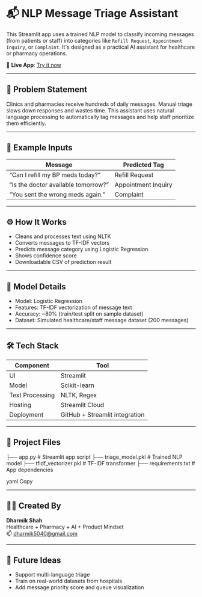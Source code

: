 # 📬 NLP Message Triage Assistant

This Streamlit app uses a trained NLP model to classify incoming messages (from patients or staff) into categories like `Refill Request`, `Appointment Inquiry`, or `Complaint`. It's designed as a practical AI assistant for healthcare or pharmacy operations.

🔗 **Live App**: [Try it now](https://nlp-message-triage-assistant-demo.streamlit.app/)

---

## 🧠 Problem Statement

Clinics and pharmacies receive hundreds of daily messages. Manual triage slows down responses and wastes time. This assistant uses natural language processing to automatically tag messages and help staff prioritize them efficiently.

---

## 💾 Example Inputs

| Message | Predicted Tag |
|--------|----------------|
| “Can I refill my BP meds today?” | Refill Request |
| “Is the doctor available tomorrow?” | Appointment Inquiry |
| “You sent the wrong meds again.” | Complaint |

---

## ⚙️ How It Works

- Cleans and processes text using NLTK
- Converts messages to TF-IDF vectors
- Predicts message category using Logistic Regression
- Shows confidence score
- Downloadable CSV of prediction result

---

## 🧠 Model Details

- Model: Logistic Regression
- Features: TF-IDF vectorization of message text
- Accuracy: ~80% (train/test split on sample dataset)
- Dataset: Simulated healthcare/staff message dataset (200 messages)

---

## 🛠️ Tech Stack

| Component | Tool |
|----------|------|
| UI | Streamlit |
| Model | Scikit-learn |
| Text Processing | NLTK, Regex |
| Hosting | Streamlit Cloud |
| Deployment | GitHub + Streamlit integration |

---

## 📁 Project Files

├── app.py # Streamlit app script
├── triage_model.pkl # Trained NLP model
├── tfidf_vectorizer.pkl # TF-IDF transformer
├── requirements.txt # App dependencies

yaml
Copy

---

## 🙋‍♂️ Created By

**Dharmik Shah**  
Healthcare + Pharmacy + AI + Product Mindset  
📫 dharmik5040@gmail.com  

---

## 🔮 Future Ideas

- Support multi-language triage  
- Train on real-world datasets from hospitals  
- Add message priority score and queue visualization
